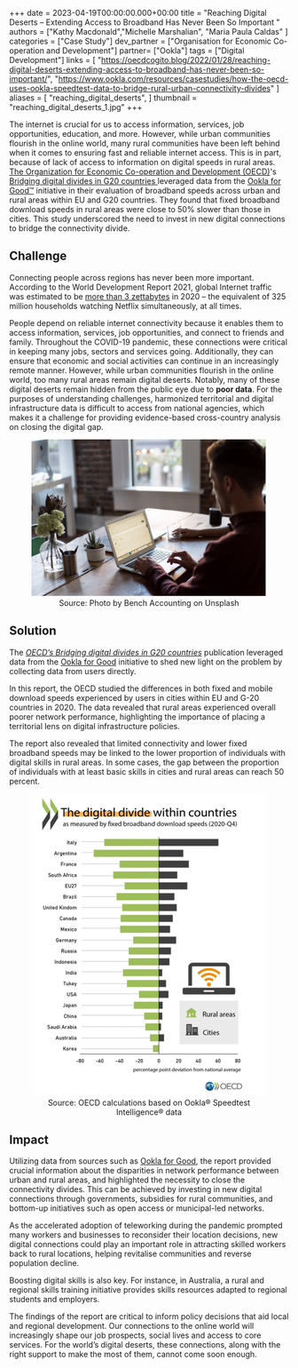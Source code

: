 +++
date = 2023-04-19T00:00:00.000+00:00
title = "Reaching Digital Deserts – Extending Access to Broadband Has Never Been So Important "
authors = ["Kathy Macdonald","Michelle Marshalian", "Maria Paula Caldas" ]
categories = ["Case Study"]
dev_partner = ["Organisation for Economic Co-operation and Development"]
partner= ["Ookla"]
tags = ["Digital Development"]
links = [
    "https://oecdcogito.blog/2022/01/28/reaching-digital-deserts-extending-access-to-broadband-has-never-been-so-important/", "https://www.ookla.com/resources/casestudies/how-the-oecd-uses-ookla-speedtest-data-to-bridge-rural-urban-connectivity-divides"
]
aliases = [
    "reaching_digital_deserts",
]
thumbnail = "reaching_digital_deserts_1.jpg"
+++

The internet is crucial for us to access information, services, job opportunities, education, and more. However, while urban communities flourish in the online world, many rural communities have been left behind when it comes to ensuring fast and reliable internet access. This is in part, because of lack of access to information on digital speeds in rural areas. [The Organization for Economic Co-operation and Development (OECD)](https://www.oecd.org/)'s [Bridging digital divides in G20 countries ](https://www.oecd.org/publications/bridging-digital-divides-in-g20-countries-35c1d850-en.htm)leveraged data from the [Ookla for Good™](https://www.ookla.com/ookla-for-good) initiative in their evaluation of broadband speeds across urban and rural areas within EU and G20 countries. They found that fixed broadband download speeds in rural areas were close to 50% slower than those in cities. This study underscored the need to invest in new digital connections to bridge the connectivity divide.

## Challenge

Connecting people across regions has never been more important. According to the World Development Report 2021, global Internet traffic was estimated to be [more than 3 zettabytes](https://wdr2021.worldbank.org/stories/crossing-borders/) in 2020 – the equivalent of 325 million households watching Netflix simultaneously, at all times.

People depend on reliable internet connectivity because it enables them to access information, services, job opportunities, and connect to friends and family. Throughout the COVID-19 pandemic, these connections were critical in keeping many jobs, sectors and services going. Additionally, they can ensure that economic and social activities can continue in an increasingly remote manner. However, while urban communities flourish in the online world, too many rural areas remain digital deserts. Notably, many of these digital deserts remain hidden from the public eye due to **poor data**. For the purposes of understanding challenges, harmonized territorial and digital infrastructure data is difficult to access from national agencies, which makes it a challenge for providing evidence-based cross-country analysis on closing the digital gap.

<figure align="center">
    <img src="reaching_digital_deserts_1.jpg" width="560"/>
    <figcaption>
        <center>Source: Photo by Bench Accounting on Unsplash </center>
    </figcaption>
</figure>

## Solution
The *[OECD’s Bridging digital divides in G20 countries](https://www.oecd.org/publications/bridging-digital-divides-in-g20-countries-35c1d850-en.htm)* publication leveraged data from the [Ookla for Good](https://www.ookla.com/ookla-for-good) initiative to shed new light on the problem by collecting data from users directly.

In this report, the OECD studied the differences in both fixed and mobile download speeds experienced by users in cities within EU and G-20 countries in 2020. The data revealed that rural areas experienced overall poorer network performance, highlighting the importance of placing a territorial lens on digital infrastructure policies.

The report also revealed that limited connectivity and lower fixed broadband speeds may be linked to the lower proportion of individuals with digital skills in rural areas. In some cases, the gap between the proportion of individuals with at least basic skills in cities and rural areas can reach 50 percent.

<figure align="center">
    <img src="reaching_digital_deserts_2.png" width="560"/>
    <figcaption>
        <center>Source: OECD calculations based on Ookla® Speedtest Intelligence® data </center>
    </figcaption>
</figure>

## Impact

Utilizing data from sources such as [Ookla for Good](https://www.ookla.com/ookla-for-good), the report provided crucial information about the disparities in network performance between urban and rural areas, and highlighted the necessity to close the connectivity divides. This can be achieved by investing in new digital connections through governments, subsidies for rural communities, and bottom-up initiatives such as open access or municipal-led networks.

As the accelerated adoption of teleworking during the pandemic prompted many workers and businesses to reconsider their location decisions, new digital connections could play an important role in attracting skilled workers back to rural locations, helping revitalise communities and reverse population decline.

Boosting digital skills is also key. For instance, in Australia, a rural and regional skills training initiative provides skills resources adapted to regional students and employers.

The findings of the report are critical to inform policy decisions that aid local and regional development. Our connections to the online world will increasingly shape our job prospects, social lives and access to core services. For the world’s digital deserts, these connections, along with the right support to make the most of them, cannot come soon enough.